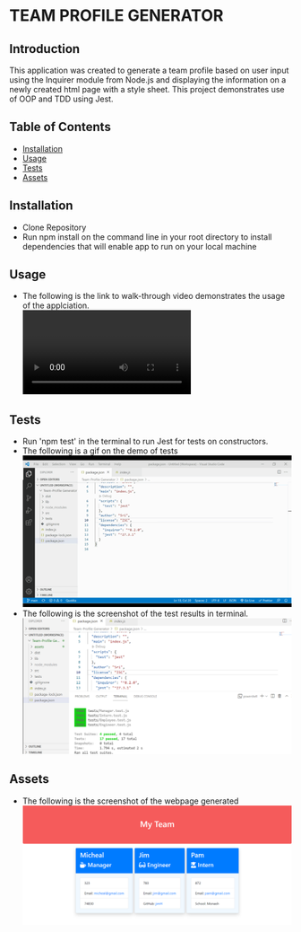 # TEAM PROFILE GENERATOR

## Introduction

This application was created to generate a team profile based on user input using the Inquirer module from Node.js and displaying the information on a newly created html page with a style sheet. This project demonstrates use of OOP and TDD using Jest.

## Table of Contents

- [Installation](#Installation)
- [Usage](#Usage)
- [Tests](#Tests)
- [Assets](#Assets)

## Installation

- Clone Repository
- Run npm install on the command line in your root directory to install dependencies that will enable app to run on your local machine

## Usage

- The following is the link to walk-through video demonstrates the usage of the applciation.</br>
  ![Link to Demo](assets/demo.mp4)

## Tests

- Run 'npm test' in the terminal to run Jest for tests on constructors.
- The following is a gif on the demo of tests
  ![](assets/test.gif)
- The following is the screenshot of the test results in terminal.
  ![](assets/test-screenshot.png)

## Assets

- The following is the screenshot of the webpage generated
  ![](assets/page-screenshot.png)
